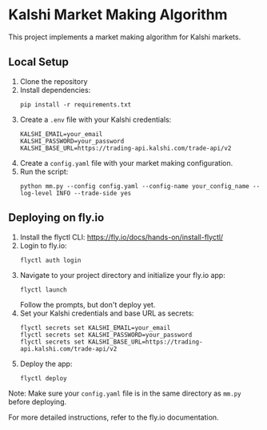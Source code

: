# Kalshi Market Making Algorithm

This project implements a market making algorithm for Kalshi markets.

## Local Setup

1. Clone the repository
2. Install dependencies:
   ```
   pip install -r requirements.txt
   ```
3. Create a `.env` file with your Kalshi credentials:
   ```
   KALSHI_EMAIL=your_email
   KALSHI_PASSWORD=your_password
   KALSHI_BASE_URL=https://trading-api.kalshi.com/trade-api/v2
   ```
4. Create a `config.yaml` file with your market making configuration.
5. Run the script:
   ```
   python mm.py --config config.yaml --config-name your_config_name --log-level INFO --trade-side yes
   ```

## Deploying on fly.io

1. Install the flyctl CLI: https://fly.io/docs/hands-on/install-flyctl/
2. Login to fly.io:
   ```
   flyctl auth login
   ```
3. Navigate to your project directory and initialize your fly.io app:
   ```
   flyctl launch
   ```
   Follow the prompts, but don't deploy yet.
4. Set your Kalshi credentials and base URL as secrets:
   ```
   flyctl secrets set KALSHI_EMAIL=your_email
   flyctl secrets set KALSHI_PASSWORD=your_password
   flyctl secrets set KALSHI_BASE_URL=https://trading-api.kalshi.com/trade-api/v2
   ```
5. Deploy the app:
   ```
   flyctl deploy
   ```

Note: Make sure your `config.yaml` file is in the same directory as `mm.py` before deploying.

For more detailed instructions, refer to the fly.io documentation.